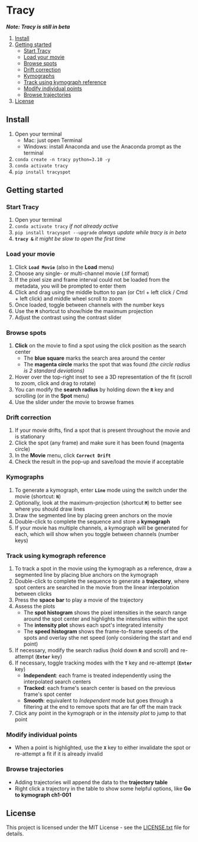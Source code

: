 # Tracy

***Note: Tracy is still in beta***

1. [Install](#install)
2. [Getting started](#start)
    * [Start Tracy](#starttracy)
    * [Load your movie](#loadmovie)
    * [Browse spots](#browsespots)
    * [Drift correction](#driftcor)
    * [Kymographs](#kymographs)
    * [Track using kymograph reference](#kymoclick)
    * [Modify individual points](#modify)
    * [Browse trajectories](#browsetrajectories)
3. [License](#license)

## Install<a name="install"></a>

1. Open your terminal
    * Mac: just open Terminal
    * Windows: install Anaconda and use the Anaconda prompt as the terminal
2. `conda create -n tracy python=3.10 -y`
3. `conda activate tracy`
4. `pip install tracyspot`

## Getting started<a name="start"></a>

### Start Tracy<a name="starttracy"></a>

1. Open your terminal
2. `conda activate tracy` *if not already active*
3. `pip install tracyspot --upgrade`  *always update while tracy is in beta*
4. **`tracy &`**  *it might be slow to open the first time*

### Load your movie<a name="loadmovie"></a>

1. Click **`Load Movie`** (also in the **Load** menu)
2. Choose any single- or multi-channel movie (.tif format)
3. If the pixel size and frame interval could not be loaded from the metadata, you will be prompted to enter them
4. Click and drag using the middle button to pan (or Ctrl + left click / Cmd + left click) and middle wheel scroll to zoom
5. Once loaded, toggle between channels with the number keys
6. Use the **`M`** shortcut to show/hide the maximum projection
7. Adjust the contrast using the contrast slider

### Browse spots<a name="browsespots"></a>

1. **Click** on the movie to find a spot using the click position as the search center
    * The **blue square** marks the search area around the center
    * The **magenta circle** marks the spot that was found *(the circle radius is 2 standard deviations)*
2. Hover over the top-right inset to see a 3D representation of the fit (scroll to zoom, click and drag to rotate)
3. You can modify the **search radius** by holding down the **`R`** key and scrolling (or in the **Spot** menu)
4. Use the slider under the movie to browse frames

### Drift correction<a name="driftcor"></a>

1. If your movie drifts, find a spot that is present throughout the movie and is stationary
2. Click the spot (any frame) and make sure it has been found (magenta circle)
3. In the **Movie** menu, click **`Correct Drift`**
4. Check the result in the pop-up and save/load the movie if acceptable

### Kymographs<a name="kymographs"></a>

1. To generate a kymograph, enter **`Line`** mode using the switch under the movie (shortcut: **`N`**)
2. Optionally, look at the maximum-projection (shortcut **`M`**) to better see where you should draw lines
3. Draw the segmented line by placing green anchors on the movie
4. Double-click to complete the sequence and store a **kymograph**
5. If your movie has multiple channels, a kymograph will be generated for each, which will show when you toggle between channels (number keys)

### Track using kymograph reference<a name="kymoclick"></a>

1. To track a spot in the movie using the kymograph as a reference, draw a segmented line by placing blue anchors on the kymograph
2. Double-click to complete the sequence to generate a **trajectory**, where spot centers are searched in the movie from the linear interpolation between clicks
3. Press the **space bar** to play a movie of the trajectory
4. Assess the plots
    * The **spot histogram** shows the pixel intensities in the search range around the spot center and highlights the intensities within the spot
    * The **intensity plot** shows each spot's integrated intensity
    * The **speed histogram** shows the frame-to-frame speeds of the spots and overlay sthe net speed (only considering the start and end point)
5. If necessary, modify the search radius (hold down **`R`** and scroll) and re-attempt (**`Enter`** key)
6. If necessary, toggle tracking modes with the **`T`** key and re-attempt (**`Enter`** key)
    * **Independent**: each frame is treated independently using the interpolated search centers
    * **Tracked**: each frame's search center is based on the previous frame's spot center
    * **Smooth**: equivalent to *Independent* mode but goes through a filtering at the end to remove spots that are far off the main track
7. Click any point in the kymograph or in the *intensity plot* to jump to that point

### Modify individual points<a name="modify"></a>

* When a point is highlighted, use the **`X`** key to either invalidate the spot or re-attempt a fit if it is already invalid

### Browse trajectories<a name="browsetrajectories"></a>

* Adding trajectories will append the data to the **trajectory table**
* Right click a trajectory in the table to show some helpful options, like **Go to kymograph ch1-001**

## License<a name="license"></a>

This project is licensed under the MIT License - see the [LICENSE.txt](https://github.com/sami-chaaban/tracy/blob/main/LICENSE.txt) file for details.
